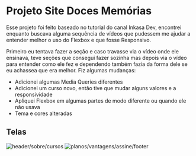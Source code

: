# Projeto Site Doces Memórias

  Esse projeto foi feito baseado no tutorial do canal Inkasa Dev, encontrei enquanto buscava alguma sequência de vídeos que pudessem me ajudar a entender melhor o uso do Flexbox e que fosse Responsivo.

  Primeiro eu tentava fazer a seção e caso travasse via o vídeo onde ele ensinava, teve seções que consegui fazer sozinha mas depois via o vídeo para entender como ele fez e dependendo também fazia da forma dele se eu achassea que era melhor. Fiz algumas mudanças:
* Adicionei algumas Media Queries diferentes
* Adicionei um curso novo, então tive que mudar alguns valores  e a responsividade
* Apliquei Flexbox em algumas partes de modo diferente ou quando ele não usava
* Tema e cores alteradas

## Telas
![header/sobre/cursos](https://raw.githubusercontent.com/Thhais/site-responsivo-doces-memorias/Main/telas/Screenshot_1.png)
![planos/vantagens/assine/footer](https://raw.githubusercontent.com/Thhais/site-responsivo-doces-memorias/Main/telas/Screenshot_2.png)


